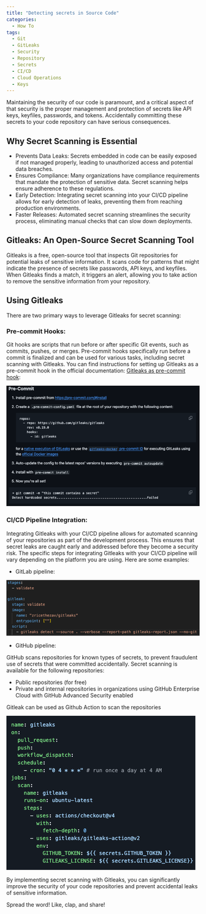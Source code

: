 ```yaml
---
title: "Detecting secrets in Source Code"
categories:
  - How To
tags:
  - Git
  - GitLeaks
  - Security
  - Repository
  - Secrets
  - CI/CD
  - Cloud Operations
  - Keys
---
```

Maintaining the security of our code is paramount, and a critical aspect of that security is the proper management and protection of secrets like API keys, keyfiles, passwords, and tokens. Accidentally committing these secrets to your code repository can have serious consequences.

## Why Secret Scanning is Essential

* Prevents Data Leaks: Secrets embedded in code can be easily exposed if not managed properly, leading to unauthorized access and potential data breaches.
* Ensures Compliance: Many organizations have compliance requirements that mandate the protection of sensitive data. Secret scanning helps ensure adherence to these regulations.
* Early Detection: Integrating secret scanning into your CI/CD pipeline allows for early detection of leaks, preventing them from reaching production environments.
* Faster Releases: Automated secret scanning streamlines the security process, eliminating manual checks that can slow down deployments.

## Gitleaks: An Open-Source Secret Scanning Tool

Gitleaks is a free, open-source tool that inspects Git repositories for potential leaks of sensitive information. It scans code for patterns that might indicate the presence of secrets like passwords, API keys, and keyfiles. When Gitleaks finds a match, it triggers an alert, allowing you to take action to remove the sensitive information from your repository.

## Using Gitleaks 

There are two primary ways to leverage Gitleaks for secret scanning:

### Pre-commit Hooks: 
Git hooks are scripts that run before or after specific Git events, such as commits, pushes, or merges. Pre-commit hooks specifically run before a commit is finalized and can be used for various tasks, including secret scanning with Gitleaks. You can find instructions for setting up Gitleaks as a pre-commit hook in the official documentation: [Gitleaks as pre-commit hook](https://github.com/gitleaks/gitleaks?tab=readme-ov-file#pre-commit):

![Pre Commit Hook](/assets/precommit.png)

### CI/CD Pipeline Integration: 
Integrating Gitleaks with your CI/CD pipeline allows for automated scanning of your repositories as part of the development process. This ensures that secret leaks are caught early and addressed before they become a security risk.
The specific steps for integrating Gitleaks with your CI/CD pipeline will vary depending on the platform you are using. Here are some examples:

* GitLab pipeline: 

![GitLab](/assets/gitlab-gitleaks.png)

* GitHub pipeline: 

GitHub scans repositories for known types of secrets, to prevent fraudulent use of secrets that were committed accidentally. Secret scanning is available for the following repositories:

  * Public repositories (for free)
  * Private and internal repositories in organizations using GitHub Enterprise Cloud with GitHub Advanced Security enabled

Gitleak can be used as Github Action to scan the repositories

![GitHub](/assets/github-gitleaks.png)

By implementing secret scanning with Gitleaks, you can significantly improve the security of your code repositories and prevent accidental leaks of sensitive information.

Spread the word! Like, clap, and share!
